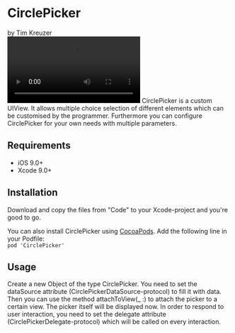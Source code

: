 <h1>CirclePicker</h1>
by Tim Kreuzer
<br><video><source src="https://raw.githubusercontent.com/shutdownr/circlepicker/master/Videos/CirclePickerDemo.mp4"/></video>
CirclePicker is a custom UIView. It allows multiple choice selection of different elements  which can be customised by the programmer. Furthermore you can configure CirclePicker for your own needs with multiple parameters.

<h2>Requirements</h2>
<ul>
  <li>iOS 9.0+</li>
  <li>Xcode 9.0+</li>
</ul>
<h2>Installation</h2>
<p>
Download and copy the files from "Code" to your Xcode-project and you're good to go.
</p>
<p>
You can also install CirclePicker using <a href="https://cocoapods.org/">CocoaPods</a>.
Add the following line in your Podfile:<br>
<code>pod 'CirclePicker'</code>
</p>
<h2>Usage</h2>
<p>
Create a new Object of the type CirclePicker. You need to set the dataSource attribute (CirclePickerDataSource-protocol) to fill it with data. Then you can use the method attachToView(_ :) to attach the picker to a certain view. The picker itself will be displayed now. In order to respond to user interaction, you need to set the delegate attribute (CirclePickerDelegate-protocol) which will be called on every interaction.<br>
</p>

